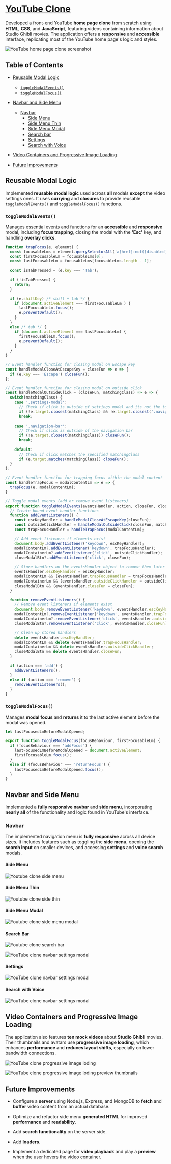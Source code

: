 # [YouTube Clone](https://youtube-clone1.pages.dev/) 

Developed a front-end YouTube **home page clone** from scratch using **HTML**, **CSS**, and **JavaScript**, featuring videos containing information about Studio Ghibli movies. The application offers a **responsive** and **accessible** interface, replicating most of the YouTube home page's logic and styles.

![YouTube home page clone screenshot](https://i.imgur.com/u9JDkMy.jpeg)

## Table of Contents

* [Reusable Modal Logic](#reusable-modal-logic)
  * [`toggleModalEvents()`](#togglemodalevents)
  * [`toggleModalFocus()`](#togglemodalfocus)

* [Navbar and Side Menu](#navbar-and-side-menu)
  * [Navbar](#navbar)
    * [Side Menu](#side-menu)
    * [Side Menu Thin](#side-menu-thin)
    * [Side Menu Modal](#side-menu-modal)
    * [Search bar](#search-bar)
    * [Settings](#settings)
    * [Search with Voice](#search-with-voice)

* [Video Containers and Progressive Image Loading](#video-containers-and-progressive-image-loading)

* [Future Improvements](#future-improvements)


## Reusable Modal Logic

Implemented **reusable modal logic** used across **all** modals **except** the video settings ones. It uses **currying** and **closures** to provide reusable `toggleModalEvents()` and `toggleModalFocus()` functions.

### `toggleModalEvents()`

Manages essential events and functions for an **accessible** and **responsive** modal, including **focus trapping**, closing the modal with the **'Esc'** key, and handling **overlay clicks**.

```js
function trapFocus(e, element) {
  const focusableLms = element.querySelectorAll('a[href]:not([disabled]), button:not([disabled]), textarea:not([disabled]), input[type="text"]:not([disabled]), input[type="radio"]:not([disabled]), input[type="checkbox"]:not([disabled]), select:not([disabled])');
  const firstFocusableLm = focusableLms[0]; 
  const lastFocusableLm = focusableLms[focusableLms.length - 1];

  const isTabPressed = (e.key === 'Tab');
  
  if (!isTabPressed) { 
    return; 
  }

  if (e.shiftKey) /* shift + tab */ {
    if (document.activeElement === firstFocusableLm ) {
      lastFocusableLm.focus();
      e.preventDefault();
    }
  } 
  else /* tab */ {
    if (document.activeElement === lastFocusableLm) {
      firstFocusableLm.focus();
      e.preventDefault();
    }
  }
}

// Event handler function for closing modal on Escape key
const handleModalCloseAtEscapeKey = closeFun => e => {
  if (e.key === 'Escape') closeFun();
};

// Event handler function for closing modal on outside click
const handleModalOutsideClick = (closeFun, matchingClass) => e => {
  switch(matchingClass) {
    case '.settings-modal':
      // Check if click is outside of settings modal and its not the toggle button
      if (!e.target.closest(matchingClass) && !e.target.closest('.navigation-bar-right__settings-btn')) closeFun();
      break;
    
    case '.navigation-bar':
      // Check if click is outside of the navigation bar
      if (!e.target.closest(matchingClass)) closeFun();
      break;
    
    default: 
      // Check if click matches the specified matchingClass
      if (e.target.matches(matchingClass)) closeFun(); 
  }
};

// Event handler function for trapping focus within the modal content
const handleTrapFocus = modalContentLm => e => {
  trapFocus(e, modalContentLm);
}

// Toggle modal events (add or remove event listeners)
export function toggleModalEvents(eventsHandler, action, closeFun, closeModalBtn, modalContentLm, modalContainerLm, matchingClass) {
  // Create bound event handler functions
  function addEventListeners() {
    const escKeyHandler = handleModalCloseAtEscapeKey(closeFun);
    const outsideClickHandler = handleModalOutsideClick(closeFun, matchingClass);
    const trapFocusHandler = handleTrapFocus(modalContentLm);

    // Add event listeners if elements exist
    document.body.addEventListener('keydown', escKeyHandler);
    modalContentLm?.addEventListener('keydown', trapFocusHandler);
    modalContainerLm?.addEventListener('click', outsideClickHandler);
    closeModalBtn?.addEventListener('click', closeFun);

    // Store handlers on the eventsHandler object to remove them later
    eventsHandler.escKeyHandler = escKeyHandler;
    modalContentLm && (eventsHandler.trapFocusHandler = trapFocusHandler);
    modalContainerLm && (eventsHandler.outsideClickHandler = outsideClickHandler);
    closeModalBtn && (eventsHandler.closeFun = closeFun);
  }

  function removeEventListeners() {
    // Remove event listeners if elements exist
    document.body.removeEventListener('keydown', eventsHandler.escKeyHandler);
    modalContentLm?.removeEventListener('keydown', eventsHandler.trapFocusHandler);
    modalContainerLm?.removeEventListener('click', eventsHandler.outsideClickHandler);
    closeModalBtn?.removeEventListener('click', eventsHandler.closeFun);

    // Clean up stored handlers
    delete eventsHandler.escKeyHandler;
    modalContentLm && delete eventsHandler.trapFocusHandler;
    modalContainerLm && delete eventsHandler.outsideClickHandler;
    closeModalBtn && delete eventsHandler.closeFun;
  }

  if (action === 'add') {
    addEventListeners();
  } 
  else if (action === 'remove') {
    removeEventListeners();
  }
}
```

### `toggleModalFocus()`

Manages **modal focus** and **returns** it to the last active element before the modal was opened.

```js
let lastFocusedLmBeforeModalOpened;

export function toggleModalFocus(focusBehaviour, firstFocusableLm) {
  if (focusBehaviour === 'addFocus') {
    lastFocusedLmBeforeModalOpened = document.activeElement;
    firstFocusableLm.focus();
  } 
  else if (focusBehaviour === 'returnFocus') {
    lastFocusedLmBeforeModalOpened.focus();
  }
}
```


## Navbar and Side Menu

Implemented a **fully responsive navbar** and **side menu**, incorporating **nearly all** of the functionality and logic found in YouTube's interface.

### Navbar

The implemented navigation menu is **fully responsive** across all device sizes. It includes features such as toggling the **side menu**, opening the **search input** on smaller devices, and accessing **settings** and **voice search** modals.

#### Side Menu
![Youtube clone side menu](https://i.imgur.com/u9JDkMy.jpeg)

#### Side Menu Thin
![Youtube clone side thin](https://i.imgur.com/6ZoXMnA.jpeg)

#### Side Menu Modal
![Youtube clone side menu modal](https://i.imgur.com/EZw2cVU.jpeg)

#### Search Bar

![Youtube clone search bar](https://i.imgur.com/u9JDkMy.jpeg)

![YouTube clone navbar settings modal](https://i.imgur.com/wIQYnnv.jpeg)

#### Settings

![YouTube clone navbar settings modal](https://i.imgur.com/ZBfZtkf.jpeg)

#### Search with Voice

![YouTube clone navbar settings modal](https://i.imgur.com/cD478yj.jpeg)

## Video Containers and Progressive Image Loading

The application also features **ten mock videos** about **Studio Ghibli** movies. Their thumbnails and avatars use **progressive image loading**, which enhances **performance** and **reduces layout shifts**, especially on lower bandwidth connections.

![YouTube clone progressive image loding](https://i.imgur.com/3ozakrg.jpeg)

![YouTube clone progressive image loding preview thumbnails](https://i.imgur.com/d7iPT2s.jpeg)


## Future Improvements

- Configure a **server** using Node.js, Express, and MongoDB to **fetch** and **buffer** video content from an actual database.

- Optimize and refactor side menu **generated HTML** for improved **performance** and **readability**.

- Add **search functionality** on the server side.

- Add **loaders**.

- Implement a dedicated page for **video playback** and play a **preview** when the user hovers the video container.